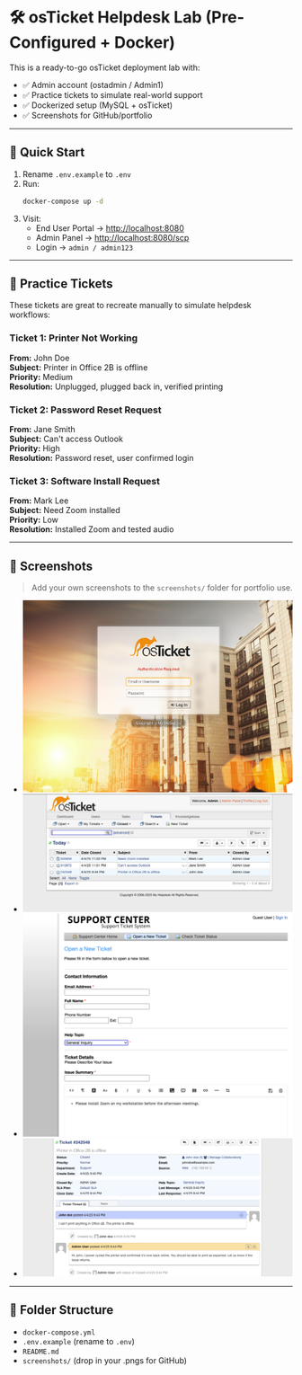 # 🛠️ osTicket Helpdesk Lab (Pre-Configured + Docker)

This is a ready-to-go osTicket deployment lab with:

- ✅ Admin account (ostadmin / Admin1)
- ✅ Practice tickets to simulate real-world support
- ✅ Dockerized setup (MySQL + osTicket)
- ✅ Screenshots for GitHub/portfolio

---

## 🚀 Quick Start

1. Rename `.env.example` to `.env`
2. Run:
   ```bash
   docker-compose up -d
   ```
3. Visit:  
   - End User Portal → [http://localhost:8080](http://localhost:8080)  
   - Admin Panel → [http://localhost:8080/scp](http://localhost:8080/scp)  
   - Login → `admin / admin123`

---

## 🎫 Practice Tickets

These tickets are great to recreate manually to simulate helpdesk workflows:

### Ticket 1: Printer Not Working  
**From:** John Doe  
**Subject:** Printer in Office 2B is offline  
**Priority:** Medium  
**Resolution:** Unplugged, plugged back in, verified printing

### Ticket 2: Password Reset Request  
**From:** Jane Smith  
**Subject:** Can't access Outlook  
**Priority:** High  
**Resolution:** Password reset, user confirmed login

### Ticket 3: Software Install Request  
**From:** Mark Lee  
**Subject:** Need Zoom installed  
**Priority:** Low  
**Resolution:** Installed Zoom and tested audio

---

## 📸 Screenshots

> Add your own screenshots to the `screenshots/` folder for portfolio use.

- ![Login](screenshots/screenshot-login.png)
- ![Ticket List](screenshots/screenshot-tickets.png)
- ![Reply](screenshots/screenshot-reply.png)
- ![Resolved](screenshots/screenshot-resolved.png)

---

## 🧰 Folder Structure

- `docker-compose.yml`
- `.env.example` (rename to `.env`)
- `README.md`
- `screenshots/` (drop in your .pngs for GitHub)
